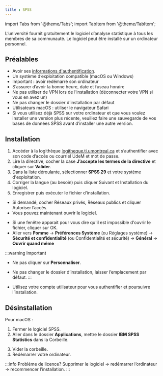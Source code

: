 ```yaml
---
title : SPSS
--- 
```


import Tabs from '@theme/Tabs';
import TabItem from '@theme/TabItem';

L’université fournit gratuitement le logiciel d’analyse statistique à tous les membres de sa communauté. Le logiciel peut être installé sur un ordinateur personnel.

## Préalables
- Avoir ses [informations d'authentification](../authentification).
- Un système d’exploitation compatible (macOS ou Windows)
- Important : avoir redémarré son ordinateur
- S’assurer d’avoir la bonne heure, date et fuseau horaire
- Ne pas utiliser de VPN lors de l’installation (déconnecter votre VPN si vous en avez un)
- Ne pas changer le dossier d’installation par défaut
- Utilisateurs macOS : utiliser le navigateur Safari
- Si vous utilisez déjà SPSS sur votre ordinateur et que vous voulez installer une version plus récente, veuillez faire une sauvegarde de vos bases de données SPSS avant d’installer une autre version.

## Installation

1. Accéder à la logithèque [logitheque.ti.umontreal.ca](https://logitheque.ti.umontreal.ca) et s’authentifier avec son code d’accès ou courriel UdeM et mot de passe.
2. Lire la directive, cocher la case **J’accepte les termes de la directive** et cliquer sur **Valider**.
3. Dans la liste déroulante, sélectionner **SPSS 29** et votre système d'exploitation.
4. Corriger la langue (au besoin) puis cliquer Suivant et Installation du logiciel.
5. Enregistrer puis exécuter le fichier d'installation.

<Tabs groupId="os-tabs">
      <TabItem value="windows" label="Windows">

- Si demandé, cocher Réseaux privés, Réseaux publics et cliquer Autoriser l’accès.
- Vous pouvez maintenant ouvrir le logiciel.

</TabItem>
<TabItem value="macos" label="macOS">

- Si une fenêtre apparait pour vous dire qu'il est impossible d'ouvrir le fichier, cliquer sur OK.
- Aller vers **Pomme** → **Préférences Système** (ou Réglages système) → **Sécurité et confidentialité** (ou Confidentialité et sécurité) → **Général** → **Ouvrir quand même**

:::warning Important
- Ne pas cliquer sur **Personnaliser**. 
- Ne pas changer le dossier d’installation, laisser l’emplacement par défaut.
:::

- Utilisez votre compte utilisateur pour vous authentifier et poursuivre l’installation.

</TabItem>
</Tabs>

## Désinstallation

Pour macOS :

1. Fermer le logiciel SPSS.
2. Aller dans le dossier **Applications**, mettre le dossier **IBM SPSS Statistics** dans la Corbeille.
3) Vider la corbeille.
4) Redémarrer votre ordinateur.

:::info Problème de licence?
Supprimer le logiciel → redémarrer l’ordinateur → recommencer l’installation.
:::

